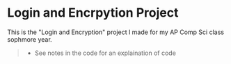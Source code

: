 # Login and Encrpytion Project
This is the "Login and Encryption" project I made for my AP Comp Sci class sophmore year.
> - See notes in the code for an explaination of code